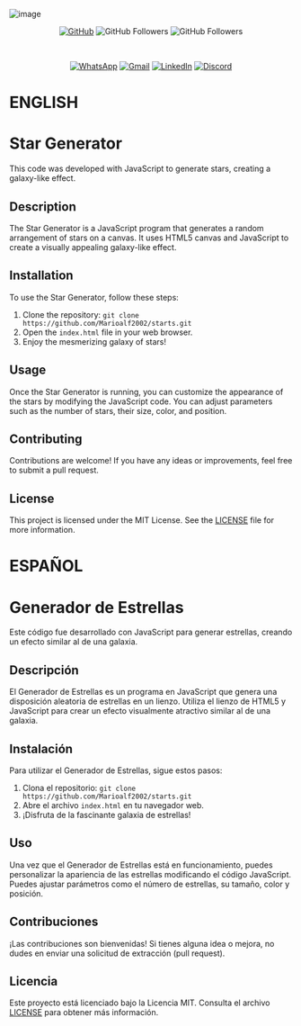 ![image](https://github.com/Marioalf2002/starts/assets/52926248/cfbe5df5-2525-49ff-af42-36d3f64914fc)

<div align="center">

[![GitHub](https://img.shields.io/badge/GitHub-Profile-black?style=flat&logo=github)](https://github.com/Marioalf2002)
![GitHub Followers](https://img.shields.io/github/followers/Marioalf2002?style=social)
![GitHub Followers](https://img.shields.io/github/stars/Marioalf2002?style=social)

<br>

[![WhatsApp](https://img.shields.io/badge/WhatsApp-Chat-green?style=flat&logo=whatsapp)](https://wa.me/message/MC62R3PTOHVDN1)
[![Gmail](https://img.shields.io/badge/Gmail-Email-red?style=flat&logo=gmail)](https://mail.google.com/mail/?view=cm&fs=1&to=contacto@mariowebdesigns.com)
[![LinkedIn](https://img.shields.io/badge/LinkedIn-Profile-blue?style=flat&logo=linkedin)](https://www.linkedin.com/in/mariowebdesign)
[![Discord](https://img.shields.io/badge/Discord-Chat-blue?style=flat&logo=discord)](https://discordapp.com/users/744348258893168680)

</div>

# ENGLISH

# Star Generator

This code was developed with JavaScript to generate stars, creating a galaxy-like effect.

## Description

The Star Generator is a JavaScript program that generates a random arrangement of stars on a canvas. It uses HTML5 canvas and JavaScript to create a visually appealing galaxy-like effect.

## Installation

To use the Star Generator, follow these steps:

1. Clone the repository: `git clone https://github.com/Marioalf2002/starts.git`
2. Open the `index.html` file in your web browser.
3. Enjoy the mesmerizing galaxy of stars!

## Usage

Once the Star Generator is running, you can customize the appearance of the stars by modifying the JavaScript code. You can adjust parameters such as the number of stars, their size, color, and position.

## Contributing

Contributions are welcome! If you have any ideas or improvements, feel free to submit a pull request.

## License

This project is licensed under the MIT License. See the [LICENSE](https://github.com/Marioalf2002/starts/edit/main/LICENCE.md) file for more information.

# ESPAÑOL

# Generador de Estrellas

Este código fue desarrollado con JavaScript para generar estrellas, creando un efecto similar al de una galaxia.

## Descripción

El Generador de Estrellas es un programa en JavaScript que genera una disposición aleatoria de estrellas en un lienzo. Utiliza el lienzo de HTML5 y JavaScript para crear un efecto visualmente atractivo similar al de una galaxia.

## Instalación

Para utilizar el Generador de Estrellas, sigue estos pasos:

1. Clona el repositorio: `git clone https://github.com/Marioalf2002/starts.git`
2. Abre el archivo `index.html` en tu navegador web.
3. ¡Disfruta de la fascinante galaxia de estrellas!

## Uso

Una vez que el Generador de Estrellas está en funcionamiento, puedes personalizar la apariencia de las estrellas modificando el código JavaScript. Puedes ajustar parámetros como el número de estrellas, su tamaño, color y posición.

## Contribuciones

¡Las contribuciones son bienvenidas! Si tienes alguna idea o mejora, no dudes en enviar una solicitud de extracción (pull request).

## Licencia

Este proyecto está licenciado bajo la Licencia MIT. Consulta el archivo [LICENSE](https://github.com/Marioalf2002/starts/edit/main/LICENCE.md) para obtener más información.
